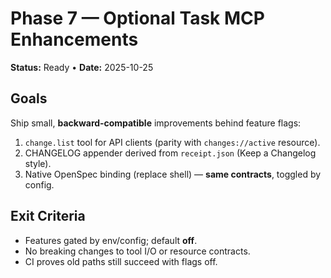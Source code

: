 # Phase 7 — Optional Task MCP Enhancements

**Status:** Ready • **Date:** 2025-10-25

## Goals
Ship small, **backward‑compatible** improvements behind feature flags:
1) `change.list` tool for API clients (parity with `changes://active` resource).
2) CHANGELOG appender derived from `receipt.json` (Keep a Changelog style).
3) Native OpenSpec binding (replace shell) — **same contracts**, toggled by config.

## Exit Criteria
- Features gated by env/config; default **off**.
- No breaking changes to tool I/O or resource contracts.
- CI proves old paths still succeed with flags off.
